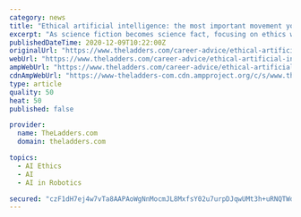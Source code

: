 ```yaml
---
category: news
title: "Ethical artificial intelligence: the most important movement you’ve never heard of"
excerpt: "As science fiction becomes science fact, focusing on ethics will make sure AI benefits all of humanity – not entrench the advantages of a privileged few."
publishedDateTime: 2020-12-09T10:22:00Z
originalUrl: "https://www.theladders.com/career-advice/ethical-artificial-intelligence-the-most-important-movement-youve-never-heard-of"
webUrl: "https://www.theladders.com/career-advice/ethical-artificial-intelligence-the-most-important-movement-youve-never-heard-of"
ampWebUrl: "https://www.theladders.com/career-advice/ethical-artificial-intelligence-the-most-important-movement-youve-never-heard-of/amp"
cdnAmpWebUrl: "https://www-theladders-com.cdn.ampproject.org/c/s/www.theladders.com/career-advice/ethical-artificial-intelligence-the-most-important-movement-youve-never-heard-of/amp"
type: article
quality: 50
heat: 50
published: false

provider:
  name: TheLadders.com
  domain: theladders.com

topics:
  - AI Ethics
  - AI
  - AI in Robotics

secured: "czF1dH7ej4w7vTa8AAPAoWgNnMocmJL8MxfsY02u7urpDJqwUMt3h+uRNQTWd4Ypd/KMkJlrfVxIYJzJWBuIQVCXNAcx6A3Dy9GBRD9g52IO4aZG8eVwDgjDO+bGR9X19Yx7vfQjOddsMC5uRobYjDVoMhuBbcb6KkYMtWSVpQpJVZ6KAJgL5GFYmCG0pQAX358wRymsjrcaFZtiZ/2TwhxdENBgwoqaa+THw/vRCbMs3VS60l2554Ux2+L57GMu6Jj/IsS6q5YUbuqNkH+7pgrzc/UGclbGBwlEL5sF8Wb/WU1BJanPWN2B7kAZLYUEqKkHXwXed8r+c2gK2WGXUmzT2BsFILEY7xzEZAy6hv4=;utm9QNOcBfCFw6O2W6cQrQ=="
---
```


